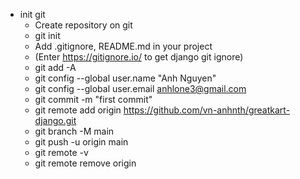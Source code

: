 - init git
  - Create repository on git
  - git init
  - Add .gitignore, README.md in your project
  - (Enter https://gitignore.io/ to get django git ignore)
  - git add -A
  - git config --global user.name "Anh Nguyen"
  - git config --global user.email anhlone3@gmail.com
  - git commit -m "first commit"
  - git remote add origin https://github.com/vn-anhnth/greatkart-django.git
  - git branch -M main
  - git push -u origin main
  - git remote -v
  - git remote remove origin 